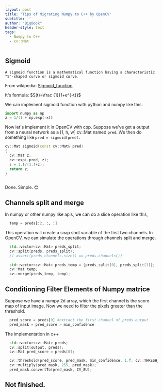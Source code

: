 ```yaml
---
layout: post
title: "Tips of Migrating Numpy to C++ by OpenCV"
subtitle: ''
author: "BigBook"
header-style: text
tags:
  - Numpy to C++
  - cv::Mat
---
```





## Sigmoid


``` text
A sigmoid function is a mathematical function having a characteristic "S"-shaped curve or sigmoid curve.
```
From wikipedia: [Sigmoid_function](https://en.wikipedia.org/wiki/Sigmoid_function)

It's formula: $S(t)=\frac {1}{1+e^{-t}}$

We can implement sigmoid function with python and numpy like this:

```python
import numpy as np
z = 1/(1 + np.exp(-x))
```

Now let's implement it in OpenCV with cpp. Suppose we've got a output from a neural network as a [1, h, w] cv::Mat named `pred`. We then do something like `pred = sigmoid(pred)`.

```cpp
cv::Mat sigmoid(const cv::Mat& pred)
{
  cv::Mat z;
  cv::exp(-pred, z);
  z = 1.f/(1.f+z);
  return z;
}  
	
```

Done. Simple. 😊 

## Channels split and merge

In numpy or other numpy like apis, we can do a slice operation like this,

```python
  temp = preds[:2, :, :]
```

This operation will create a snap shot variable of the first two channels. In OpenCV, we can simulate the operations through channels split and merge.

```cpp
  std::vector<cv::Mat> preds_split;
  cv::split(preds, preds_split);
  // assert(preds_channels.size() == preds.channels())
  
  std::vector<cv::Mat> preds_temp = {preds_split[0], preds_split[1]};
  cv::Mat temp;
  cv::merge(preds_temp, temp);
```

## Conditioning Filter Elements of Numpy matrice

Suppose we have a numpy 2d array, which the first channel is the score map of input image. Now we need to filter the pixels greater than the threshold. 

```python
  pred_score = preds[0] #extract the first channel of preds output
  pred_mask = pred_score > min_confidence 
```

The implementation in c++

```cpp
  std::vector<cv::Mat> preds;
  cv::split(output, preds);
  cv::Mat pred_score = preds[0];

  cv::threshold(pred_score, pred_mask, min_confidence, 1.f, cv::THRESH_BINARY);
  cv::multiply(pred_mask, 255, pred_mask);
  pred_mask.convertTo(pred_mask, CV_8U);
```


## Not finished.